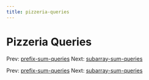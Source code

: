 ```yaml
---
title: pizzeria-queries
---
```




# Pizzeria Queries

Prev:
[prefix-sum-queries](prefix-sum-queries.md)
Next:
[subarray-sum-queries](subarray-sum-queries.md)

Prev:
[prefix-sum-queries](prefix-sum-queries.md)
Next:
[subarray-sum-queries](subarray-sum-queries.md)
